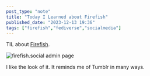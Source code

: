 ```yaml
---
post_type: "note" 
title: "Today I Learned about Firefish"
published_date: "2023-12-13 19:36"
tags: ["firefish","fediverse","socialmedia"]
---
```


TIL about [Firefish](https://joinfirefish.org/).

![firefish.social admin page](/images/feed/firefish-admin-user-page.png)

I like the look of it. It reminds me of Tumblr in many ways.
